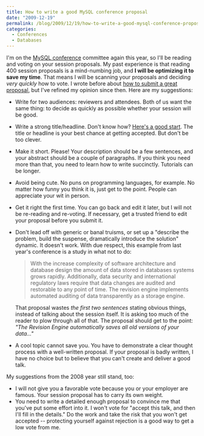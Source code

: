 ```yaml
---
title: How to write a good MySQL conference proposal
date: "2009-12-19"
permalink: /blog/2009/12/19/how-to-write-a-good-mysql-conference-proposal/
categories:
  - Conferences
  - Databases
---
```

I'm on the [MySQL conference][1] committee again this year, so I'll be reading and voting on your session proposals. My past experience is that reading 400 session proposals is a mind-numbing job, and **I will be optimizing it to save my time**. That means I will be scanning your proposals and deciding *very quickly* how to vote. I wrote before about [how to submit a great proposal][2], but I've refined my opinion since then. Here are my suggestions:

*   Write for two audiences: reviewers and attendees. Both of us want the same thing: to decide as quickly as possible whether your session will be good.
*   Write a strong title/headline. Don't know how? [Here's a good start][3]. The title or headline is your best chance at getting accepted. But don't be too clever.
*   Make it short. Please! Your description should be a few sentences, and your abstract should be a couple of paragraphs. If you think you need more than that, you need to learn how to write succinctly. Tutorials can be longer.
*   Avoid being cute. No puns on programming languages, for example. No matter how funny you think it is, just get to the point. People can appreciate your wit in person.
*   Get it right the first time. You can go back and edit it later, but I will not be re-reading and re-voting. If necessary, get a trusted friend to edit your proposal before you submit it.
*   Don't lead off with generic or banal truisms, or set up a "describe the problem, build the suspense, dramatically introduce the solution" dynamic. It doesn't work. With due respect, this example from last year's conference is a study in what not to do:
    
    > With the increase complexity of software architecture and database design the amount of data stored in databases systems grows rapidly. Additionally, data security and international regulatory laws require that data changes are audited and restorable to any point of time. The revision engine implements automated auditing of data transparently as a storage engine.
    
    That proposal wastes *the first two sentences* stating obvious things, instead of talking about the session itself. It is asking too much of the reader to plow through all of that. The proposal should get to the point: *"The Revision Engine automatically saves all old versions of your data&#8230;"*

*   A cool topic cannot save you. You have to demonstrate a clear thought process with a well-written proposal. If your proposal is badly written, I have no choice but to believe that you can't create and deliver a good talk.

My suggestions from the 2008 year still stand, too:

*   I will not give you a favorable vote because you or your employer are famous. Your session proposal has to carry its own weight.
*   You need to write a detailed enough proposal to convince me that you've put some effort into it. I won't vote for "accept this talk, and then I'll fill in the details." Do the work and take the risk that you won't get accepted -- protecting yourself against rejection is a good way to get a low vote from me.

 [1]: http://en.oreilly.com/mysql2010/public/content/home
 [2]: http://www.xaprb.com/blog/2007/10/05/how-to-get-your-session-accepted-to-mysql-conference-2008/
 [3]: http://www.copyblogger.com/magnetic-headlines/
